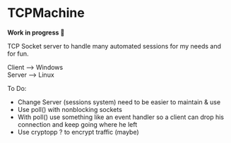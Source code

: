 # TCPMachine

**Work in progress 🔧**

TCP Socket server to handle many automated sessions for my needs and for fun.

Client --> Windows<br/>
Server --> Linux

To Do:

- Change Server (sessions system) need to be easier to maintain & use
- Use poll() with nonblocking sockets
- With poll() use something like an event handler so a client can drop his connection and keep going where he left
- Use cryptopp ? to encrypt traffic (maybe)

